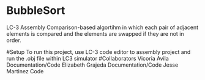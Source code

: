 # BubbleSort
 LC-3 Assembly Comparison-based algortihm in which each pair of adjacent elements is compared and the elements are swapped if they are not in order.
 
 #Setup
 To run this project, use LC-3 code editor to assembly project and run the .obj file within LC3 simulator
 #Collaborators
 Vicoria Avila
  Documentation/Code
 Elizabeth Grajeda
  Documentation/Code
 Jesse Martinez
  Code
